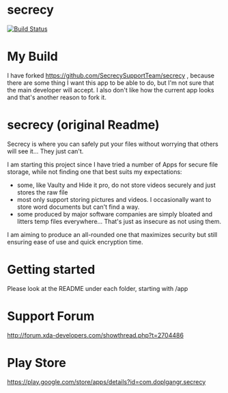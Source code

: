secrecy
=======
[![Build Status](https://travis-ci.org/kkazakov/secrecy.svg)](https://travis-ci.org/kkazakov/secrecy)


My Build
=======

I have forked https://github.com/SecrecySupportTeam/secrecy , because there are some thing I want this app to be able to do,
but I'm not sure that the main developer will accept. I also don't like how the current app looks and that's another reason to fork it.

secrecy (original Readme)
=======================

Secrecy is where you can safely put your files without worrying that others will see it... They just can't.

I am starting this project since I have tried a number of Apps for secure file storage, while not finding one that best suits my expectations:
- some, like Vaulty and Hide it pro, do not store videos securely and just stores the raw file
- most only support storing pictures and videos. I occasionally want to store word documents but can't find a way.
- some produced by major software companies are simply bloated and litters temp files everywhere... That's just as insecure as not using them.

I am aiming to produce an all-rounded one that maximizes security but still ensuring ease of use and quick encryption time.


Getting started
=============
Please look at the README under each folder, starting with /app

Support Forum
=============
http://forum.xda-developers.com/showthread.php?t=2704486

Play Store
============
https://play.google.com/store/apps/details?id=com.doplgangr.secrecy
